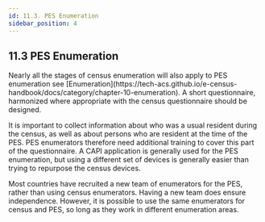 ```yaml
---
id: 11.3. PES Enumeration
sidebar_position: 4
---
```


## 11.3 PES Enumeration

<p> Nearly all the stages of census enumeration will also apply to PES enumeration see [Enumeration](https://tech-acs.github.io/e-census-handbook/docs/category/chapter-10-enumeration). A short questionnaire, harmonized where appropriate with the census questionnaire should be designed. </p>
  
<p> It is important to collect information about who was a usual resident during the census, as well as about persons who are resident at the time of the PES. PES enumerators therefore need additional training to cover this part of the questionnaire. A CAPI application is generally used for the PES enumeration, but using a different set of devices is generally easier than trying to repurpose the census devices. </p>

<p> Most countries have recruited a new team of enumerators for the PES, rather than using census enumerators. Having a new team does ensure independence. However, it is possible to use the same enumerators for census and PES, so long as they work in different enumeration areas. </p>
